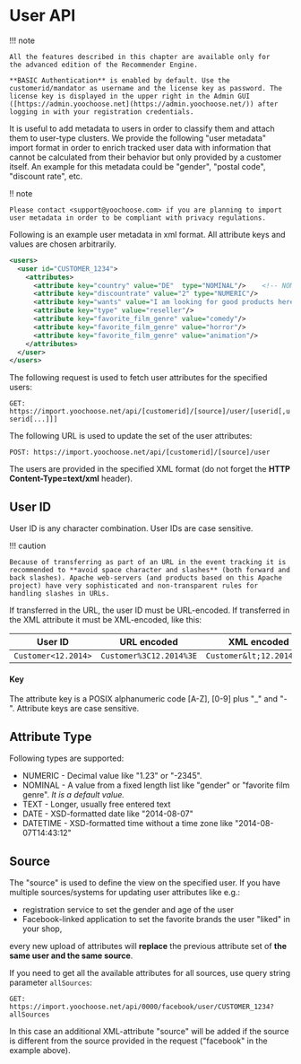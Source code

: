 # User API

!!! note

    All the features described in this chapter are available only for the advanced edition of the Recommender Engine.

    **BASIC Authentication** is enabled by default. Use the customerid/mandator as username and the license key as password. The license key is displayed in the upper right in the Admin GUI ([https://admin.yoochoose.net](https://admin.yoochoose.net/)) after logging in with your registration credentials.

It is useful to add metadata to users in order to classify them and attach them to user-type clusters. We provide the following "user metadata" import format in order to enrich tracked user data with information that cannot be calculated from their behavior but only provided by a customer itself. An example for this metadata could be "gender", "postal code", "discount rate", etc. 

!! note

    Please contact <support@yoochoose.com> if you are planning to import user metadata in order to be compliant with privacy regulations.

Following is an example user metadata in xml format. All attribute keys and values are chosen arbitrarily.

``` xml
<users>
  <user id="CUSTOMER_1234">
    <attributes>
      <attribute key="country" value="DE"  type="NOMINAL"/>    <!-- NOMINAL is a default value -->
      <attribute key="discountrate" value="2" type="NUMERIC"/>
      <attribute key="wants" value="I am looking for good products here" type="TEXT"/>
      <attribute key="type" value="reseller"/>
      <attribute key="favorite_film_genre" value="comedy"/>
      <attribute key="favorite_film_genre" value="horror"/>
      <attribute key="favorite_film_genre" value="animation"/>
    </attributes>
  </user>
</users>
```

The following request is used to fetch user attributes for the specified users:

`GET: https://import.yoochoose.net/api/[customerid]/[source]/user/[userid[,userid[...]]]`

The following URL is used to update the set of the user attributes:

`POST: https://import.yoochoose.net/api/[customerid]/[source]/user`

The users are provided in the specified XML format (do not forget the **HTTP Content-Type=text/xml** header).

## User ID

User ID is any character combination. User IDs are case sensitive.

!!! caution

    Because of transferring as part of an URL in the event tracking it is recommended to **avoid space character and slashes** (both forward and back slashes). Apache web-servers (and products based on this Apache project) have very sophisticated and non-transparent rules for handling slashes in URLs.

If transferred in the URL, the user ID must be URL-encoded. If transferred in the XML attribute it must be XML-encoded, like this:

| User ID             | URL encoded             | XML encoded               |
|---------------------|-------------------------|---------------------------|
| `Customer<12.2014>` | `Customer%3C12.2014%3E` | `Customer&lt;12.2014&gt;` |

#### Key

The attribute key is a POSIX alphanumeric code \[A-Z\], \[0-9\] plus "\_" and "-". Attribute keys are case sensitive.

## Attribute Type

Following types are supported:

- NUMERIC - Decimal value like "1.23" or "-2345". 
- NOMINAL - A value from a fixed length list like "gender" or "favorite film genre". *It is a default value.*
- TEXT - Longer, usually free entered text
- DATE - XSD-formatted date like "2014-08-07"
- DATETIME - XSD-formatted time without a time zone like "2014-08-07T14:43:12"

## Source

The "source" is used to define the view on the specified user. If you have multiple sources/systems for updating user attributes like e.g.:

- registration service to set the gender and age of the user
- Facebook-linked application to set the favorite brands the user "liked" in your shop,

every new upload of attributes will **replace** the previous attribute set of **the same user and the same source**.

If you need to get all the available attributes for all sources, use query string parameter `allSources`:

`GET: https://import.yoochoose.net/api/0000/facebook/user/CUSTOMER_1234?allSources`

In this case an additional XML-attribute "source" will be added if the source is different from the source provided in the request ("facebook" in the example above).

